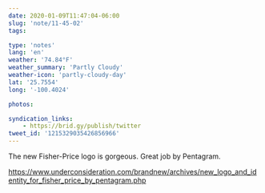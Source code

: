 ```yaml
---
date: 2020-01-09T11:47:04-06:00
slug: 'note/11-45-02'
tags:

type: 'notes'
lang: 'en'
weather: '74.84°F'
weather_summary: 'Partly Cloudy'
weather-icon: 'partly-cloudy-day'
lat: '25.7554'
long: '-100.4024'

photos:

syndication_links:
    - https://brid.gy/publish/twitter
tweet_id: '1215329035426856966'
---
```

The new Fisher-Price logo is gorgeous. Great job by Pentagram. 

https://www.underconsideration.com/brandnew/archives/new_logo_and_identity_for_fisher_price_by_pentagram.php